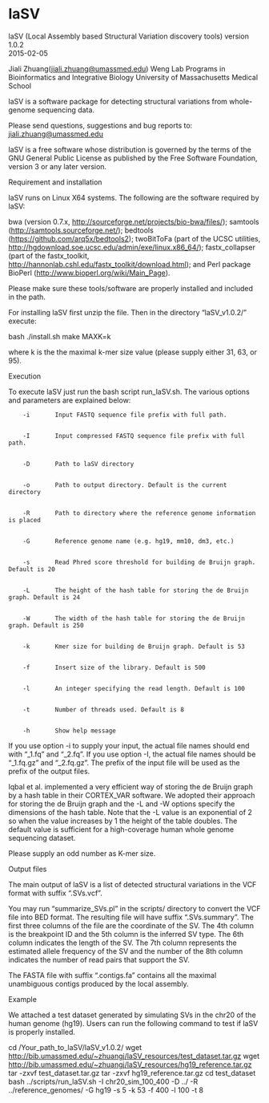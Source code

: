 # laSV

laSV (Local Assembly based Structural Variation discovery tools)                                                        version 1.0.2  
2015-02-05

Jiali Zhuang(jiali.zhuang@umassmed.edu)
Weng Lab
Programs in Bioinformatics and Integrative Biology
University of Massachusetts Medical School

laSV is a software package for detecting structural variations from whole-genome sequencing data.

Please send questions, suggestions and bug reports to:
jiali.zhuang@umassmed.edu


laSV is a free software whose distribution is governed by the terms of the GNU General Public License as published by the Free Software Foundation, version 3 or any later version. 





Requirement and installation


laSV runs on Linux X64 systems. The following are the software required by laSV:


bwa (version 0.7.x, http://sourceforge.net/projects/bio-bwa/files/);
samtools (http://samtools.sourceforge.net/);
bedtools (https://github.com/arq5x/bedtools2);
twoBitToFa (part of the UCSC utilities, http://hgdownload.soe.ucsc.edu/admin/exe/linux.x86_64/);
fastx_collapser (part of the fastx_toolkit, http://hannonlab.cshl.edu/fastx_toolkit/download.html); and
Perl package BioPerl (http://www.bioperl.org/wiki/Main_Page).


Please make sure these tools/software are properly installed and included in the path. 


For installing laSV first unzip the file. Then in the directory “laSV_v1.0.2/” execute:


bash ./install.sh
make MAXK=k


where k is the the maximal k-mer size value (please supply either 31, 63, or 95).




Execution


To execute laSV just run the bash script run_laSV.sh. The various options and parameters are explained below:


        -i       Input FASTQ sequence file prefix with full path. 


        -I       Input compressed FASTQ sequence file prefix with full path. 


        -D       Path to laSV directory


        -o       Path to output directory. Default is the current directory


        -R       Path to directory where the reference genome information is placed


        -G       Reference genome name (e.g. hg19, mm10, dm3, etc.)


        -s       Read Phred score threshold for building de Bruijn graph. Default is 20


        -L       The height of the hash table for storing the de Bruijn graph. Default is 24


        -W       The width of the hash table for storing the de Bruijn graph. Default is 250


        -k       Kmer size for building de Bruijn graph. Default is 53


        -f       Insert size of the library. Default is 500


        -l       An integer specifying the read length. Default is 100


        -t       Number of threads used. Default is 8


        -h       Show help message


If you use option -i to supply your input, the actual file names should end with “_1.fq” and “_2.fq”. If you use option -I, the actual file names should be “_1.fq.gz” and “_2.fq.gz”. The prefix of the input file will be used as the prefix of the output files. 


Iqbal et al. implemented a very efficient way of storing the de Bruijn graph by a hash table in their CORTEX_VAR software. We adopted their approach for storing the de Bruijn graph and the -L and -W options specify the dimensions of the hash table. Note that the -L value is an exponential of 2 so when the value increases by 1 the height of the table doubles. The default value is sufficient for a high-coverage human whole genome sequencing dataset.


Please supply an odd number as K-mer size. 




Output files


The main output of laSV is a list of detected structural variations in the VCF format with suffix “.SVs.vcf”. 


You may run “summarize_SVs.pl” in the scripts/ directory to convert the VCF file into BED format. The resulting file will have suffix “.SVs.summary”. The first three columns  of the file are the coordinate of the SV. The 4th column is the breakpoint ID and the 5th column is the inferred SV type. The 6th column indicates the length of the SV. The 7th column represents the estimated allele frequency of the SV and the number of the 8th column indicates the number of read pairs that support the SV. 


The FASTA file with suffix “.contigs.fa” contains all the maximal unambiguous contigs produced by the local assembly. 




Example


We attached a test dataset generated by simulating SVs in the chr20 of the human genome (hg19). Users can run the following command to test if laSV is properly installed. 


cd /Your_path_to_laSV/laSV_v1.0.2/
wget http://bib.umassmed.edu/~zhuangj/laSV_resources/test_dataset.tar.gz
wget http://bib.umassmed.edu/~zhuangj/laSV_resources/hg19_reference.tar.gz
tar -zxvf test_dataset.tar.gz
tar -zxvf hg19_reference.tar.gz
cd test_dataset
bash ../scripts/run_laSV.sh -I chr20_sim_100_400 -D ../ -R ../reference_genomes/ -G hg19 -s 5 -k 53 -f 400 -l 100 -t 8
